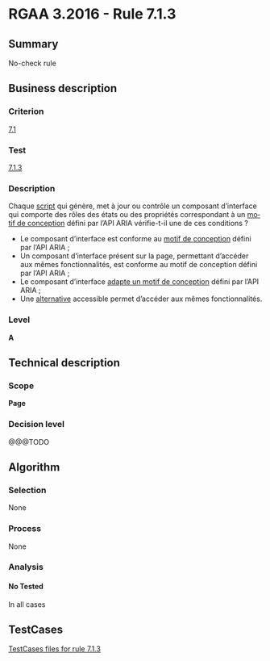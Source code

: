 # RGAA 3.2016 - Rule 7.1.3

## Summary
No-check rule


## Business description

### Criterion
[7.1](http://references.modernisation.gouv.fr/rgaa-accessibilite/criteres.html#crit-7-1)

### Test
[7.1.3](http://references.modernisation.gouv.fr/rgaa-accessibilite/criteres.html#test-7-1-3)

### Description
<div lang="fr">Chaque <a href="http://references.modernisation.gouv.fr/rgaa-accessibilite/glossaire.html#script">script</a> qui g&#xE9;n&#xE8;re, met &#xE0; jour ou contr&#xF4;le un composant d&#x2019;interface qui comporte des r&#xF4;les des &#xE9;tats ou des propri&#xE9;t&#xE9;s correspondant &#xE0; un <a href="http://references.modernisation.gouv.fr/rgaa-accessibilite/glossaire.html#motif-de-conception">motif de conception</a> d&#xE9;fini par l&#x2019;API ARIA v&#xE9;rifie-t-il une de ces conditions&nbsp;? <ul><li>Le composant d&#x2019;interface est conforme au <a href="http://references.modernisation.gouv.fr/rgaa-accessibilite/glossaire.html#motif-de-conception">motif de conception</a> d&#xE9;fini par l&#x2019;API ARIA&nbsp;;</li> <li>Un composant d&#x2019;interface pr&#xE9;sent sur la page, permettant d&#x2019;acc&#xE9;der aux m&#xEA;mes fonctionnalit&#xE9;s, est conforme au motif de conception d&#xE9;fini par l&#x2019;API ARIA&nbsp;;</li> <li>Le composant d&#x2019;interface <a href="http://references.modernisation.gouv.fr/rgaa-accessibilite/glossaire.html#adapter-un-motif-de-conception-aria">adapte un motif de conception</a> d&#xE9;fini par l&#x2019;API ARIA&nbsp;;</li> <li>Une <a href="http://references.modernisation.gouv.fr/rgaa-accessibilite/glossaire.html#alternative--script">alternative</a> accessible permet d&#x2019;acc&#xE9;der aux m&#xEA;mes fonctionnalit&#xE9;s.</li> </ul></div>

### Level
**A**


## Technical description

### Scope
**Page**

### Decision level
@@@TODO


## Algorithm

### Selection
None

### Process
None

### Analysis

#### No Tested
In all cases


##  TestCases

[TestCases files for rule 7.1.3](https://github.com/Asqatasun/Asqatasun/tree/develop/rules/rules-rgaa3.2016/src/test/resources/testcases/rgaa32016/Rgaa32016Rule070103/)


